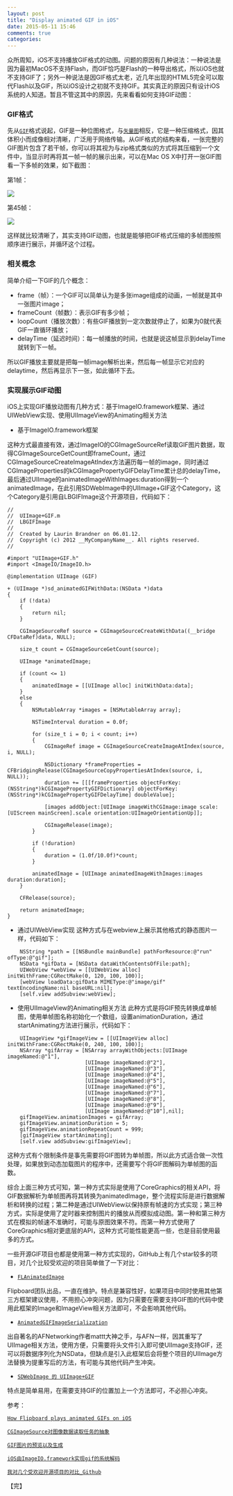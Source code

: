 ```yaml
---
layout: post
title: "Display animated GIF in iOS"
date: 2015-05-11 15:46
comments: true
categories: 
---
```


众所周知，iOS不支持播放GIF格式的动图。问题的原因有几种说法：一种说法是因为最初MacOS不支持Flash，而GIF恰巧是Flash的一种导出格式，所以iOS也就不支持GIF了；另外一种说法是因GIF格式太老，近几年出现的HTML5完全可以取代Flash以及GIF，所以iOS设计之初就不支持GIF。其实真正的原因只有设计iOS系统的人知道。暂且不管这其中的原因，先来看看如何支持GIF动图：

### GIF格式

先从[`GIF`](http://zh.wikipedia.org/wiki/GIF)格式说起，GIF是一种位图格式，与[`矢量图`](http://en.wikipedia.org/wiki/Vector_graphics)相反，它是一种压缩格式，因其体积小而成像相对清晰，广泛用于网络传输。从GIF格式的结构来看，一张完整的GIF图片包含了若干帧，你可以将其视为与zip格式类似的方式将其压缩到一个文件中，当显示时再将其一帧一帧的展示出来，可以在Mac OS X中打开一张GIF图看一下多帧的效果，如下截图：

第1帧：

![](/images/2015/05/gif_frame_1.png)

第45帧：

![](/images/2015/05/gif_frame_2.png)

这样就比较清晰了，其实支持GIF动图，也就是能够把GIF格式压缩的多帧图按照顺序进行展示，并循环这个过程。

### 相关概念

简单介绍一下GIF的几个概念：

* frame（帧）：一个GIF可以简单认为是多张image组成的动画，一帧就是其中一张图片image；
* frameCount（帧数）：表示GIF有多少帧；
* loopCount（播放次数）：有些GIF播放到一定次数就停止了，如果为0就代表GIF一直循环播放；
* delayTime（延迟时间）：每一帧播放的时间，也就是说这帧显示到delayTime就转到下一帧。

所以GIF播放主要就是把每一帧image解析出来，然后每一帧显示它对应的delaytime，然后再显示下一张，如此循环下去。

### 实现展示GIF动图

iOS上实现GIF播放动图有几种方式：基于ImageIO.framework框架、通过UIWebView实现、使用UIImageView的Animating相关方法

* 基于ImageIO.framework框架

这种方式最直接有效，通过ImageIO的CGImageSourceRef读取GIF图片数据，取得CGImageSourceGetCount即frameCount，通过CGImageSourceCreateImageAtIndex方法遍历每一帧的image，同时通过CGImageProperties的kCGImagePropertyGIFDelayTime累计总的delayTime，最后通过UIImage的animatedImageWithImages:duration得到一个animatedImage，在此引用SDWebImage中的UIImage+GIF这个Category，这个Category是引用自LBGIFImage这个开源项目，代码如下：

```
//
//  UIImage+GIF.m
//  LBGIFImage
//
//  Created by Laurin Brandner on 06.01.12.
//  Copyright (c) 2012 __MyCompanyName__. All rights reserved.
//

#import "UIImage+GIF.h"
#import <ImageIO/ImageIO.h>

@implementation UIImage (GIF)

+ (UIImage *)sd_animatedGIFWithData:(NSData *)data
{
    if (!data)
    {
        return nil;
    }
    
    CGImageSourceRef source = CGImageSourceCreateWithData((__bridge CFDataRef)data, NULL);
    
    size_t count = CGImageSourceGetCount(source);

    UIImage *animatedImage;

    if (count <= 1)
    {
        animatedImage = [[UIImage alloc] initWithData:data];
    }
    else
    {
        NSMutableArray *images = [NSMutableArray array];

        NSTimeInterval duration = 0.0f;

        for (size_t i = 0; i < count; i++)
        {
            CGImageRef image = CGImageSourceCreateImageAtIndex(source, i, NULL);

            NSDictionary *frameProperties = CFBridgingRelease(CGImageSourceCopyPropertiesAtIndex(source, i, NULL));
            duration += [[[frameProperties objectForKey:(NSString*)kCGImagePropertyGIFDictionary] objectForKey:(NSString*)kCGImagePropertyGIFDelayTime] doubleValue];

            [images addObject:[UIImage imageWithCGImage:image scale:[UIScreen mainScreen].scale orientation:UIImageOrientationUp]];

            CGImageRelease(image);
        }

        if (!duration)
        {
            duration = (1.0f/10.0f)*count;
        }

        animatedImage = [UIImage animatedImageWithImages:images duration:duration];
    }

    CFRelease(source);

    return animatedImage;
}
```

* 通过UIWebView实现 
这种方式与在webview上展示其他格式的静态图片一样，代码如下：

```
	NSString *path = [[NSBundle mainBundle] pathForResource:@"run" ofType:@"gif"];
    NSData *gifData = [NSData dataWithContentsOfFile:path];
    UIWebView *webView = [[UIWebView alloc] initWithFrame:CGRectMake(0, 120, 100, 100)];
    [webView loadData:gifData MIMEType:@"image/gif" textEncodingName:nil baseURL:nil];
    [self.view addSubview:webView];
```


* 使用UIImageView的Animating相关方法
此种方式是将GIF预先转换成单帧图，使用单帧图名称初始化一个数组，设置animationDuration，通过startAnimating方法进行展示，代码如下：

```
	UIImageView *gifImageView = [[UIImageView alloc] initWithFrame:CGRectMake(0, 240, 100, 100)];
    NSArray *gifArray = [NSArray arrayWithObjects:[UIImage imageNamed:@"1"],
                         [UIImage imageNamed:@"2"],
                         [UIImage imageNamed:@"3"],
                         [UIImage imageNamed:@"4"],
                         [UIImage imageNamed:@"5"],
                         [UIImage imageNamed:@"6"],
                         [UIImage imageNamed:@"7"],
                         [UIImage imageNamed:@"8"],
                         [UIImage imageNamed:@"9"],
                         [UIImage imageNamed:@"10"],nil];
    gifImageView.animationImages = gifArray; 
    gifImageView.animationDuration = 5; 
    gifImageView.animationRepeatCount = 999;
    [gifImageView startAnimating];
    [self.view addSubview:gifImageView];
```
这种方式有个限制条件是事先需要将GIF图转为单帧图，所以此方式适合做一次性处理，如果放到动态加载图片的程序中，还需要写个将GIF图解码为单帧图的函数。

综合上面三种方式可知，第一种方式实际是使用了CoreGraphics的相关API，将GIF数据解析为单帧图再将其转换为animatedImage，整个流程实际是进行数据解析和转换的过程；第二种是通过UIWebView以保持原有帧速的方式实现；第三种方式，实际是使用了定时器来控制图片的播放从而模拟成动图。第一种和第三种方式在模拟的帧速不准确时，可能与原图效果不符。而第一种方式使用了CoreGraphics相对更底层的API，这种方式可能性能更高一些，也是目前使用最多的方式。

一些开源GIF项目也都是使用第一种方式实现的，GitHub上有几个star较多的项目，对几个比较受欢迎的项目简单做了一下对比：

* [`FLAnimatedImage`](https://github.com/Flipboard/FLAnimatedImage) 

Flipboard团队出品，一直在维护。特点是兼容性好，如果项目中同时使用其他第三方框架建议使用，不用担心冲突问题，因为只需要在需要支持GIF图的代码中使用此框架的Image和ImageView相关方法即可，不会影响其他代码。

* [`AnimatedGIFImageSerialization`](https://github.com/mattt/AnimatedGIFImageSerialization)

出自著名的AFNetworking作者mattt大神之手，与AFN一样，因其重写了UIImage相关方法，使用方便，只需要将头文件引入即可使UIImage支持GIF，还可以将数据序列化为NSData，但缺点是引入此框架后会将整个项目的UIImage方法替换为提重写后的方法，有可能与其他代码产生冲突。

* [`SDWebImage 的 UIImage+GIF`](https://github.com/rs/SDWebImage)

特点是简单易用，在需要支持GIF的位置加上一个方法即可，不必担心冲突。

参考：

[`How Flipboard plays animated GIFs on iOS`](http://engineering.flipboard.com/2014/05/animated-gif/)

[`CGImageSource对图像数据读取任务的抽象`](http://www.tanhao.me/pieces/1019.html/)

[`GIF图片的预览以及生成`](http://bytelee.me/blog/2013/05/16/ios-giftu-pian-de-yu-lan-yi-ji-sheng-cheng/)

[`iOS由ImageIO.framework实现gif的系统解码`](http://www.tuicool.com/articles/RZJRrmb)

[`我对几个受欢迎开源项目的对比_Github`](https://github.com/yuxiaopeng/GIF)

【完】

